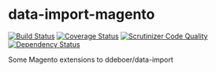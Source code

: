 data-import-magento
===================

[![Build Status](https://travis-ci.org/WeareJH/data-import-magento.svg?branch=master)](https://travis-ci.org/WeareJH/data-import-magento)
[![Coverage Status](https://coveralls.io/repos/WeareJH/data-import-magento/badge.png)](https://coveralls.io/r/WeareJH/data-import-magento)
[![Scrutinizer Code Quality](https://scrutinizer-ci.com/g/WeareJH/data-import-magento/badges/quality-score.png?b=master)](https://scrutinizer-ci.com/g/WeareJH/data-import-magento/?branch=master)
[![Dependency Status](https://www.versioneye.com/user/projects/5371d4fc14c158f2b600000d/badge.png)](https://www.versioneye.com/user/projects/5371d4fc14c158f2b600000d)

Some Magento extensions to ddeboer/data-import
